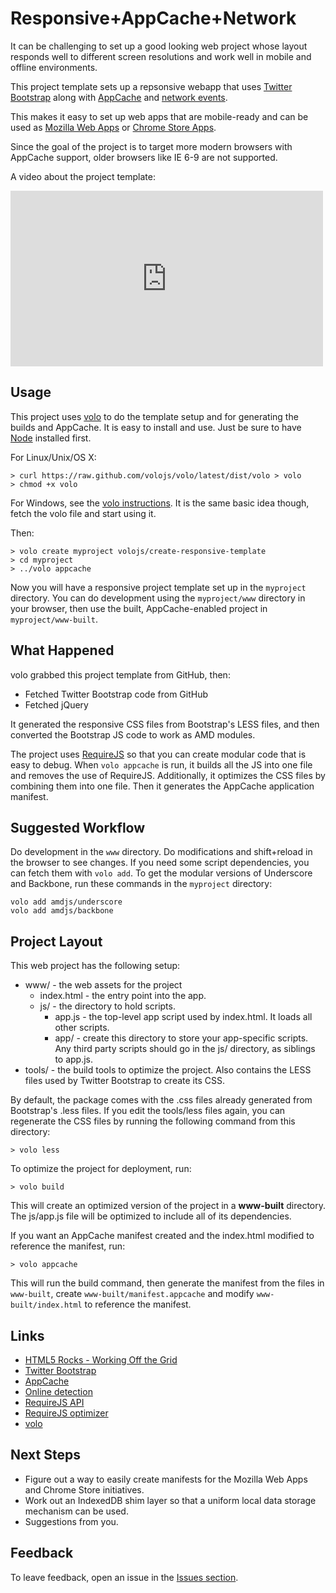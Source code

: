 # Responsive+AppCache+Network

It can be challenging to set up a good looking web project whose layout responds
well to different screen resolutions and work well in mobile and offline
environments.

This project template sets up a repsonsive webapp that uses
[Twitter Bootstrap](http://twitter.github.com/bootstrap/) along with
[AppCache](https://developer.mozilla.org/en/Using_Application_Cache) and
[network events](https://developer.mozilla.org/en/DOM/window.navigator.onLine).

This makes it easy to set up web apps that are mobile-ready and can
be used as [Mozilla Web Apps](https://developer.mozilla.org/en-US/apps)
or [Chrome Store Apps](https://chrome.google.com/webstore/category/home).

Since the goal of the project is to target more modern browsers with AppCache
support, older browsers like IE 6-9 are not supported.

A video about the project template:

<iframe src="http://player.vimeo.com/video/36997211" width="500" height="281"
frameborder="0" webkitAllowFullScreen mozallowfullscreen allowFullScreen></iframe>

## Usage

This project uses [volo](https://github.com/volojs/volo) to do the template
setup and for generating the builds and AppCache. It is easy to install and use.
Just be sure to have [Node](http://nodejs.org/) installed first.

For Linux/Unix/OS X:

    > curl https://raw.github.com/volojs/volo/latest/dist/volo > volo
    > chmod +x volo

For Windows, see the [volo instructions](https://github.com/volojs/volo). It is
the same basic idea though, fetch the volo file and start using it.

Then:

    > volo create myproject volojs/create-responsive-template
    > cd myproject
    > ../volo appcache

Now you will have a responsive project template set up in the `myproject`
directory. You can do development using the `myproject/www` directory in your
browser, then use the built, AppCache-enabled project in `myproject/www-built`.

## What Happened

volo grabbed this project template from GitHub, then:

* Fetched Twitter Bootstrap code from GitHub
* Fetched jQuery

It generated the responsive CSS files from Bootstrap's LESS files, and then
converted the Bootstrap JS code to work as AMD modules.

The project uses [RequireJS](http://requirejs.org) so that you can create
modular code that is easy to debug. When `volo appcache` is run, it builds all
the JS into one file and removes the use of RequireJS. Additionally, it
optimizes the CSS files by combining them into one file. Then it generates the
AppCache application manifest.

## Suggested Workflow

Do development in the `www` directory. Do modifications and shift+reload in the
browser to see changes. If you need some script dependencies, you can fetch them
with `volo add`. To get the modular versions of Underscore and
Backbone, run these commands in the `myproject` directory:

    volo add amdjs/underscore
    volo add amdjs/backbone

## Project Layout

This web project has the following setup:

* www/ - the web assets for the project
    * index.html - the entry point into the app.
    * js/ - the directory to hold scripts.
        * app.js - the top-level app script used by index.html. It loads all
        other scripts.
        * app/ - create this directory to store your app-specific scripts. Any
        third party scripts should go in the js/ directory, as siblings to
        app.js.
* tools/ - the build tools to optimize the project. Also contains the LESS
files used by Twitter Bootstrap to create its CSS.

By default, the package comes with the .css files already generated from
Bootstrap's .less files. If you edit the tools/less files again, you can
regenerate the CSS files by running the following command from this directory:

    > volo less

To optimize the project for deployment, run:

    > volo build

This will create an optimized version of the project in a **www-built**
directory. The js/app.js file will be optimized to include all of its
dependencies.

If you want an AppCache manifest created and the index.html modified to
reference the manifest, run:

    > volo appcache

This will run the build command, then generate the manifest from the files in
`www-built`, create `www-built/manifest.appcache` and modify
`www-built/index.html` to reference the manifest.

## Links

* [HTML5 Rocks - Working Off the Grid](http://www.html5rocks.com/en/mobile/workingoffthegrid.html)
* [Twitter Bootstrap](http://twitter.github.com/bootstrap/)
* [AppCache](https://developer.mozilla.org/en/Using_Application_Cache)
* [Online detection](https://developer.mozilla.org/en/DOM/window.navigator.onLine)
* [RequireJS API](http://requirejs.org/docs/api.html)
* [RequireJS optimizer](http://requirejs.org/docs/optimization.html)
* [volo](https://github.com/volojs/volo)


## Next Steps

* Figure out a way to easily create manifests for the Mozilla Web Apps and
Chrome Store initiatives.
* Work out an IndexedDB shim layer so that a uniform local data storage
mechanism can be used.
* Suggestions from you.

## Feedback

To leave feedback, open an issue in the
[Issues section](https://github.com/volojs/create-responsive-template/issues).
